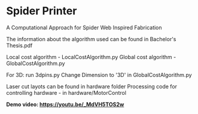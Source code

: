 # Spider Printer
A Computational Approach for Spider Web Inspired Fabrication

The information about the algorithm used can be found in Bachelor's Thesis.pdf </br>

Local cost algorithm - LocalCostAlgorithm.py
Global cost algorithm - GlobalCostAlgorithm.py

For 3D:
run 3dpins.py
Change Dimension to '3D' in GlobalCostAlgorithm.py

Laser cut layots can be found in hardware folder
Processing code for controlling hardware - in hardware/MotorControl

**Demo video: https://youtu.be/_MdVH5TOS2w**